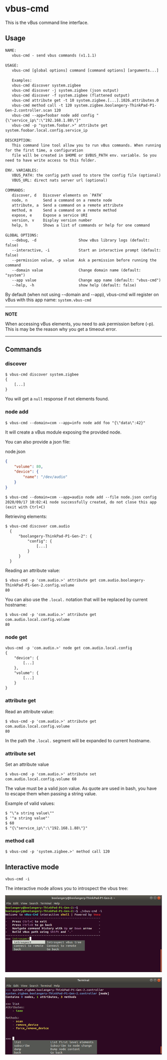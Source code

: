 # vbus-cmd

This is the vBus command line interface.

## Usage

    NAME:
       vbus-cmd - send vbus commands (v1.1.1)
    
    USAGE:
       vbus-cmd [global options] command [command options] [arguments...]
    
       Examples:
       vbus-cmd discover system.zigbee
       vbus-cmd discover -j system.zigbee (json output)
       vbus-cmd discover -f system.zigbee (flattened output)
       vbus-cmd attribute get -t 10 system.zigbee.[...].1026.attributes.0
       vbus-cmd method call -t 120 system.zigbee.boolangery-ThinkPad-P1-Gen-2.controller.scan 120
       vbus-cmd --app=foobar node add config "{\"service_ip\":\"192.168.1.88\"}"
       vbus-cmd -p "system.foobar.>" attribute get system.foobar.local.config.service_ip
    
    DESCRIPTION:
       This command line tool allow you to run vBus commands. When running for the first time, a configuration
       file will be created in $HOME or $VBUS_PATH env. variable. So you need to have write access to this folder.
    
    ENV. VARIABLES:
       VBUS_PATH: the config path used to store the config file (optional)
       VBUS_URL: direct nats server url (optional)
    
    COMMANDS:
       discover, d   Discover elements on `PATH`
       node, n       Send a command on a remote node 
       attribute, a  Send a command on a remote attribute 
       method, m     Send a command on a remote method
       expose, e     Expose a service URI
       version, v    Display version number
       help, h       Shows a list of commands or help for one command
    
    GLOBAL OPTIONS:
       --debug, -d                   Show vBus library logs (default: false)
       --interactive, -i             Start an interactive prompt (default: false)
       --permission value, -p value  Ask a permission before running the command
       --domain value                Change domain name (default: "system")
       --app value                   Change app name (default: "vbus-cmd")
       --help, -h                    show help (default: false)


By default (when not using --domain and --app), vbus-cmd will register on vBus with this app name: `system.vbus-cmd`

---
**NOTE**

When accessing vBus elements, you need to ask permission before (-p). This is may be the reason why you get
a timeout error.

---


## Commands

### discover

    $ vbus-cmd discover system.zigbee
    {
        [...]
    }

You will get a `null` response if not elements found.

### node add

    $ vbus-cmd --domain=com --app=info node add foo "{\"data\":42}"

It will create a vBus module exposing the provided node.

You can also provide a json file:

node.json
```json
{
	"volume": 80,
	"device": {
		"name": "/dev/audio"
	}
}
```

    $ vbus-cmd --domain=com --app=audio node add --file node.json config
    2020/09/17 10:02:41 node successfully created, do not close this app (exit with Ctrl+C)

Retrieving elements:

    $ vbus-cmd discover com.audio
      {
          "boolangery-ThinkPad-P1-Gen-2": {
              "config": {
                  [...]
              }
          }
      }

Reading an attribute value:

    $ vbus-cmd -p 'com.audio.>' attribute get com.audio.boolangery-ThinkPad-P1-Gen-2.config.volume
    80

You can also use the `.local.` notation that will be replaced by current hostname: 

    $ vbus-cmd -p 'com.audio.>' attribute get com.audio.local.config.volume
    80
    
### node get

    vbus-cmd -p 'com.audio.>' node get com.audio.local.config
    {
        "device": {
            [...]
        },
        "volume": {
            [...]
        }
    }

### attribute get

Read an attribute value:

    $ vbus-cmd -p 'com.audio.>' attribute get com.audio.local.config.volume
    80

In the path the `.local.` segment will be expanded to current hostname.

### attribute set

Set an attribute value

    $ vbus-cmd -p 'com.audio.>' attribute set com.audio.local.config.volume 60
    
The value must be a valid json value. As quote are used in bash, you have to escape them when passing a
string value.

Example of valid values:

    $ "\"a string value\""
    $ '"a string value"'
    $ 60
    $ "{\"service_ip\":\"192.168.1.88\"}"
    
### method call

    $ vbus-cmd -p 'system.zigbee.>' method call 120

## Interactive mode

    vbus-cmd -i

The interactive mode allows you to introspect the vbus tree:

![introspect mode](_docs/images/screenshot-1.png)

![alt text](_docs/images/screenshot-2.png)
